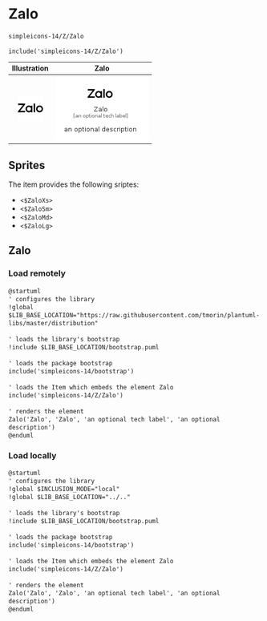 # Zalo


```text
simpleicons-14/Z/Zalo
```

```text
include('simpleicons-14/Z/Zalo')
```



| Illustration | Zalo |
| :---: | :---: |
| ![illustration for Illustration](../../simpleicons-14/Z/Zalo.png) | ![illustration for Zalo](../../simpleicons-14/Z/Zalo.Local.png) |



## Sprites
The item provides the following sriptes:

- `<$ZaloXs>`
- `<$ZaloSm>`
- `<$ZaloMd>`
- `<$ZaloLg>`





## Zalo

### Load remotely
```plantuml
@startuml
' configures the library
!global $LIB_BASE_LOCATION="https://raw.githubusercontent.com/tmorin/plantuml-libs/master/distribution"

' loads the library's bootstrap
!include $LIB_BASE_LOCATION/bootstrap.puml

' loads the package bootstrap
include('simpleicons-14/bootstrap')

' loads the Item which embeds the element Zalo
include('simpleicons-14/Z/Zalo')

' renders the element
Zalo('Zalo', 'Zalo', 'an optional tech label', 'an optional description')
@enduml
```

### Load locally
```plantuml
@startuml
' configures the library
!global $INCLUSION_MODE="local"
!global $LIB_BASE_LOCATION="../.."

' loads the library's bootstrap
!include $LIB_BASE_LOCATION/bootstrap.puml

' loads the package bootstrap
include('simpleicons-14/bootstrap')

' loads the Item which embeds the element Zalo
include('simpleicons-14/Z/Zalo')

' renders the element
Zalo('Zalo', 'Zalo', 'an optional tech label', 'an optional description')
@enduml
```


